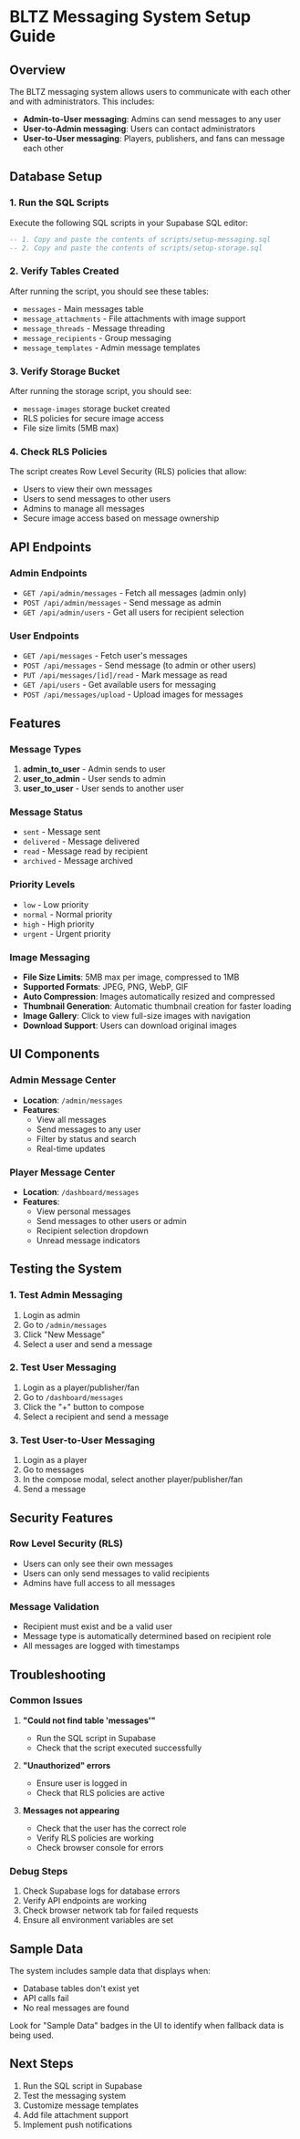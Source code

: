 # BLTZ Messaging System Setup Guide

## Overview
The BLTZ messaging system allows users to communicate with each other and with administrators. This includes:
- **Admin-to-User messaging**: Admins can send messages to any user
- **User-to-Admin messaging**: Users can contact administrators
- **User-to-User messaging**: Players, publishers, and fans can message each other

## Database Setup

### 1. Run the SQL Scripts
Execute the following SQL scripts in your Supabase SQL editor:

```sql
-- 1. Copy and paste the contents of scripts/setup-messaging.sql
-- 2. Copy and paste the contents of scripts/setup-storage.sql
```

### 2. Verify Tables Created
After running the script, you should see these tables:
- `messages` - Main messages table
- `message_attachments` - File attachments with image support
- `message_threads` - Message threading
- `message_recipients` - Group messaging
- `message_templates` - Admin message templates

### 3. Verify Storage Bucket
After running the storage script, you should see:
- `message-images` storage bucket created
- RLS policies for secure image access
- File size limits (5MB max)

### 4. Check RLS Policies
The script creates Row Level Security (RLS) policies that allow:
- Users to view their own messages
- Users to send messages to other users
- Admins to manage all messages
- Secure image access based on message ownership

## API Endpoints

### Admin Endpoints
- `GET /api/admin/messages` - Fetch all messages (admin only)
- `POST /api/admin/messages` - Send message as admin
- `GET /api/admin/users` - Get all users for recipient selection

### User Endpoints
- `GET /api/messages` - Fetch user's messages
- `POST /api/messages` - Send message (to admin or other users)
- `PUT /api/messages/[id]/read` - Mark message as read
- `GET /api/users` - Get available users for messaging
- `POST /api/messages/upload` - Upload images for messages

## Features

### Message Types
1. **admin_to_user** - Admin sends to user
2. **user_to_admin** - User sends to admin
3. **user_to_user** - User sends to another user

### Message Status
- `sent` - Message sent
- `delivered` - Message delivered
- `read` - Message read by recipient
- `archived` - Message archived

### Priority Levels
- `low` - Low priority
- `normal` - Normal priority
- `high` - High priority
- `urgent` - Urgent priority

### Image Messaging
- **File Size Limits**: 5MB max per image, compressed to 1MB
- **Supported Formats**: JPEG, PNG, WebP, GIF
- **Auto Compression**: Images automatically resized and compressed
- **Thumbnail Generation**: Automatic thumbnail creation for faster loading
- **Image Gallery**: Click to view full-size images with navigation
- **Download Support**: Users can download original images

## UI Components

### Admin Message Center
- **Location**: `/admin/messages`
- **Features**:
  - View all messages
  - Send messages to any user
  - Filter by status and search
  - Real-time updates

### Player Message Center
- **Location**: `/dashboard/messages`
- **Features**:
  - View personal messages
  - Send messages to other users or admin
  - Recipient selection dropdown
  - Unread message indicators

## Testing the System

### 1. Test Admin Messaging
1. Login as admin
2. Go to `/admin/messages`
3. Click "New Message"
4. Select a user and send a message

### 2. Test User Messaging
1. Login as a player/publisher/fan
2. Go to `/dashboard/messages`
3. Click the "+" button to compose
4. Select a recipient and send a message

### 3. Test User-to-User Messaging
1. Login as a player
2. Go to messages
3. In the compose modal, select another player/publisher/fan
4. Send a message

## Security Features

### Row Level Security (RLS)
- Users can only see their own messages
- Users can only send messages to valid recipients
- Admins have full access to all messages

### Message Validation
- Recipient must exist and be a valid user
- Message type is automatically determined based on recipient role
- All messages are logged with timestamps

## Troubleshooting

### Common Issues

1. **"Could not find table 'messages'"**
   - Run the SQL script in Supabase
   - Check that the script executed successfully

2. **"Unauthorized" errors**
   - Ensure user is logged in
   - Check that RLS policies are active

3. **Messages not appearing**
   - Check that the user has the correct role
   - Verify RLS policies are working
   - Check browser console for errors

### Debug Steps
1. Check Supabase logs for database errors
2. Verify API endpoints are working
3. Check browser network tab for failed requests
4. Ensure all environment variables are set

## Sample Data
The system includes sample data that displays when:
- Database tables don't exist yet
- API calls fail
- No real messages are found

Look for "Sample Data" badges in the UI to identify when fallback data is being used.

## Next Steps
1. Run the SQL script in Supabase
2. Test the messaging system
3. Customize message templates
4. Add file attachment support
5. Implement push notifications
